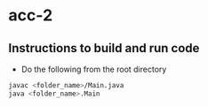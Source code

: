 # acc-2

## Instructions to build and run code
- Do the following from the root directory
```bash
javac <folder_name>/Main.java
java <folder_name>.Main
```

